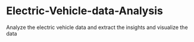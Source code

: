 # Electric-Vehicle-data-Analysis
Analyze the electric vehicle data and extract the insights and visualize the data
